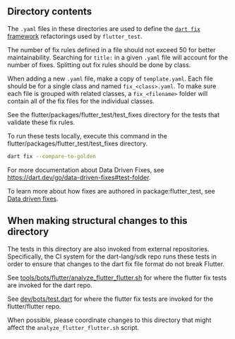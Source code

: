 ## Directory contents

The `.yaml` files in these directories are used to
define the [`dart fix` framework](https://dart.dev/tools/dart-fix) refactorings
used by `flutter_test`.

The number of fix rules defined in a file should not exceed 50 for better
maintainability. Searching for `title:` in a given `.yaml` file will account
for the number of fixes. Splitting out fix rules should be done by class.

When adding a new `.yaml` file, make a copy of `template.yaml`. Each file should
be for a single class and named `fix_<class>.yaml`. To make sure each file is
grouped with related classes, a `fix_<filename>` folder will contain all of the
fix files for the individual classes.

See the flutter/packages/flutter_test/test_fixes directory for the tests that
validate these fix rules.

To run these tests locally, execute this command in the
flutter/packages/flutter_test/test_fixes directory.
```sh
dart fix --compare-to-golden
```

For more documentation about Data Driven Fixes, see
https://dart.dev/go/data-driven-fixes#test-folder.

To learn more about how fixes are authored in package:flutter_test, see
[Data driven fixes](../../../../docs/contributing/Data-driven-Fixes.md).

## When making structural changes to this directory

The tests in this directory are also invoked from external
repositories. Specifically, the CI system for the dart-lang/sdk repo
runs these tests in order to ensure that changes to the dart fix file
format do not break Flutter.

See [tools/bots/flutter/analyze_flutter_flutter.sh](https://github.com/dart-lang/sdk/blob/main/tools/bots/flutter/analyze_flutter_flutter.sh)
for where the flutter fix tests are invoked for the dart repo.

See [dev/bots/test.dart](https://github.com/flutter/flutter/blob/main/dev/bots/test.dart)
for where the flutter fix tests are invoked for the flutter/flutter repo.

When possible, please coordinate changes to this directory that might affect the
`analyze_flutter_flutter.sh` script.

